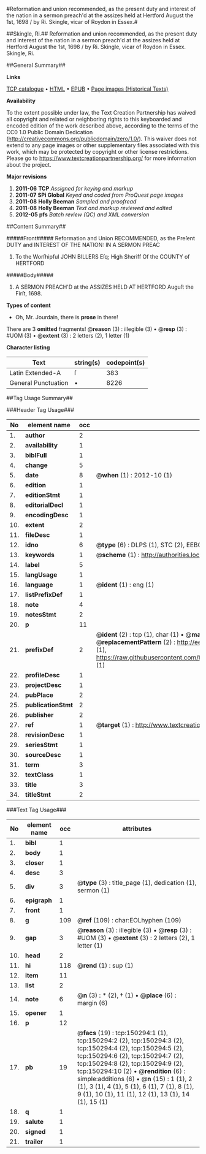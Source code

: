 #Reformation and union recommended, as the present duty and interest of the nation in a sermon preach'd at the assizes held at Hertford August the 1st, 1698 / by Ri. Skingle, vicar of  Roydon in Essex.#

##Skingle, Ri.##
Reformation and union recommended, as the present duty and interest of the nation in a sermon preach'd at the assizes held at Hertford August the 1st, 1698 / by Ri. Skingle, vicar of  Roydon in Essex.
Skingle, Ri.

##General Summary##

**Links**

[TCP catalogue](http://www.ota.ox.ac.uk/tcp/)  • 
[HTML](http://tei.it.ox.ac.uk/tcp/Texts-HTML/free/A93/A93313.html)  • 
[EPUB](http://tei.it.ox.ac.uk/tcp/Texts-EPUB/free/A93/A93313.epub) • 
[Page images (Historical Texts)](https://historicaltexts.jisc.ac.uk/eebo-36282312e)

**Availability**

To the extent possible under law, the Text Creation Partnership has waived all copyright and related or neighboring rights to this keyboarded and encoded edition of the work described above, according to the terms of the CC0 1.0 Public Domain Dedication (http://creativecommons.org/publicdomain/zero/1.0/). This waiver does not extend to any page images or other supplementary files associated with this work, which may be protected by copyright or other license restrictions. Please go to https://www.textcreationpartnership.org/ for more information about the project.

**Major revisions**

1. __2011-06__ __TCP__ *Assigned for keying and markup*
1. __2011-07__ __SPi Global__ *Keyed and coded from ProQuest page images*
1. __2011-08__ __Holly Beeman__ *Sampled and proofread*
1. __2011-08__ __Holly Beeman__ *Text and markup reviewed and edited*
1. __2012-05__ __pfs__ *Batch review (QC) and XML conversion*

##Content Summary##

#####Front#####
Reformation and Union RECOMMENDED, as the Preſent DUTY and INTEREST OF THE NATION: IN A SERMON PREAC
1. To the Worſhipful JOHN BILLERS Eſq; High Sheriff Of the COUNTY of HERTFORD

#####Body#####

1. A SERMON PREACH'D at the ASSIZES HELD AT HERTFORD Auguſt the Firſt, 1698.

**Types of content**

  * Oh, Mr. Jourdain, there is **prose** in there!

There are 3 **omitted** fragments! 
 @__reason__ (3) : illegible (3)  •  @__resp__ (3) : #UOM (3)  •  @__extent__ (3) : 2 letters (2), 1 letter (1)

**Character listing**


|Text|string(s)|codepoint(s)|
|---|---|---|
|Latin Extended-A|ſ|383|
|General Punctuation|•|8226|

##Tag Usage Summary##

###Header Tag Usage###

|No|element name|occ|attributes|
|---|---|---|---|
|1.|__author__|2||
|2.|__availability__|1||
|3.|__biblFull__|1||
|4.|__change__|5||
|5.|__date__|8| @__when__ (1) : 2012-10 (1)|
|6.|__edition__|1||
|7.|__editionStmt__|1||
|8.|__editorialDecl__|1||
|9.|__encodingDesc__|1||
|10.|__extent__|2||
|11.|__fileDesc__|1||
|12.|__idno__|6| @__type__ (6) : DLPS (1), STC (2), EEBO-CITATION (1), OCLC (1), VID (1)|
|13.|__keywords__|1| @__scheme__ (1) : http://authorities.loc.gov/ (1)|
|14.|__label__|5||
|15.|__langUsage__|1||
|16.|__language__|1| @__ident__ (1) : eng (1)|
|17.|__listPrefixDef__|1||
|18.|__note__|4||
|19.|__notesStmt__|2||
|20.|__p__|11||
|21.|__prefixDef__|2| @__ident__ (2) : tcp (1), char (1)  •  @__matchPattern__ (2) : ([0-9\-]+):([0-9IVX]+) (1), (.+) (1)  •  @__replacementPattern__ (2) : http://eebo.chadwyck.com/downloadtiff?vid=$1&page=$2 (1), https://raw.githubusercontent.com/textcreationpartnership/Texts/master/tcpchars.xml#$1 (1)|
|22.|__profileDesc__|1||
|23.|__projectDesc__|1||
|24.|__pubPlace__|2||
|25.|__publicationStmt__|2||
|26.|__publisher__|2||
|27.|__ref__|1| @__target__ (1) : http://www.textcreationpartnership.org/docs/. (1)|
|28.|__revisionDesc__|1||
|29.|__seriesStmt__|1||
|30.|__sourceDesc__|1||
|31.|__term__|3||
|32.|__textClass__|1||
|33.|__title__|3||
|34.|__titleStmt__|2||


###Text Tag Usage###

|No|element name|occ|attributes|
|---|---|---|---|
|1.|__bibl__|1||
|2.|__body__|1||
|3.|__closer__|1||
|4.|__desc__|3||
|5.|__div__|3| @__type__ (3) : title_page (1), dedication (1), sermon (1)|
|6.|__epigraph__|1||
|7.|__front__|1||
|8.|__g__|109| @__ref__ (109) : char:EOLhyphen (109)|
|9.|__gap__|3| @__reason__ (3) : illegible (3)  •  @__resp__ (3) : #UOM (3)  •  @__extent__ (3) : 2 letters (2), 1 letter (1)|
|10.|__head__|2||
|11.|__hi__|118| @__rend__ (1) : sup (1)|
|12.|__item__|11||
|13.|__list__|2||
|14.|__note__|6| @__n__ (3) : * (2), † (1)  •  @__place__ (6) : margin (6)|
|15.|__opener__|1||
|16.|__p__|12||
|17.|__pb__|19| @__facs__ (19) : tcp:150294:1 (1), tcp:150294:2 (2), tcp:150294:3 (2), tcp:150294:4 (2), tcp:150294:5 (2), tcp:150294:6 (2), tcp:150294:7 (2), tcp:150294:8 (2), tcp:150294:9 (2), tcp:150294:10 (2)  •  @__rendition__ (6) : simple:additions (6)  •  @__n__ (15) : 1 (1), 2 (1), 3 (1), 4 (1), 5 (1), 6 (1), 7 (1), 8 (1), 9 (1), 10 (1), 11 (1), 12 (1), 13 (1), 14 (1), 15 (1)|
|18.|__q__|1||
|19.|__salute__|1||
|20.|__signed__|1||
|21.|__trailer__|1||
